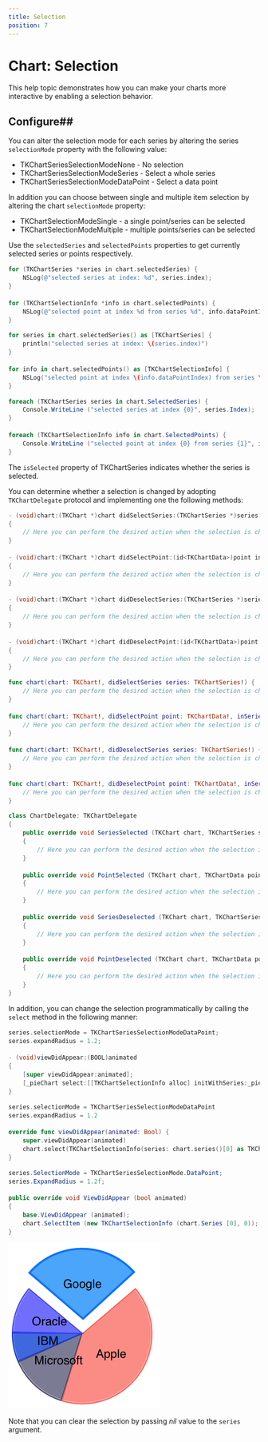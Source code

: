 ```yaml
---
title: Selection
position: 7
---
```


# Chart: Selection

This help topic demonstrates how you can make your charts more interactive by enabling a selection behavior.

## Configure##

You can alter the selection mode for each series by altering the series <code>selectionMode</code> property with the following value:

- TKChartSeriesSelectionModeNone - No selection
- TKChartSeriesSelectionModeSeries - Select a whole series
- TKChartSeriesSelectionModeDataPoint - Select a data point

In addition you can choose between single and multiple item selection by altering the chart <code>selectionMode</code> property:

- TKChartSelectionModeSingle - a single point/series can be selected
- TKChartSelectionModeMultiple - multiple points/series can be selected

Use the <code>selectedSeries</code> and <code>selectedPoints</code> properties to get currently selected series or points respectively.

```Objective-C
for (TKChartSeries *series in chart.selectedSeries) {
    NSLog(@"selected series at index: %d", series.index);
}

for (TKChartSelectionInfo *info in chart.selectedPoints) {
    NSLog(@"selected point at index %d from series %d", info.dataPointIndex, info.series.index);
}
```
```Swift
for series in chart.selectedSeries() as [TKChartSeries] {
    println("selected series at index: \(series.index)")
}

for info in chart.selectedPoints() as [TKChartSelectionInfo] {
    NSLog("selected point at index \(info.dataPointIndex) from series \(info.series.index)")
}
```
```C#
foreach (TKChartSeries series in chart.SelectedSeries) {
	Console.WriteLine ("selected series at index {0}", series.Index);
}

foreach (TKChartSelectionInfo info in chart.SelectedPoints) {
	Console.WriteLine ("selected point at index {0} from series {1}", info.DataPointIndex, info.Series.Index);
}
```

The <code>isSelected</code> property of TKChartSeries indicates whether the series is selected.

You can determine whether a selection is changed by adopting <code>TKChartDelegate</code> protocol and implementing one the following methods:

```Objective-C
- (void)chart:(TKChart *)chart didSelectSeries:(TKChartSeries *)series
{
    // Here you can perform the desired action when the selection is changed.
}

- (void)chart:(TKChart *)chart didSelectPoint:(id<TKChartData>)point inSeries:(TKChartSeries *)series atIndex:(NSInteger)index
{
    // Here you can perform the desired action when the selection is changed.
}

- (void)chart:(TKChart *)chart didDeselectSeries:(TKChartSeries *)series
{
    // Here you can perform the desired action when the selection is changed.
}

- (void)chart:(TKChart *)chart didDeselectPoint:(id<TKChartData>)point inSeries:(TKChartSeries *)series atIndex:(NSInteger)index
{
    // Here you can perform the desired action when the selection is changed.
}
```
```Swift
func chart(chart: TKChart!, didSelectSeries series: TKChartSeries!) {
    // Here you can perform the desired action when the selection is changed.
}

func chart(chart: TKChart!, didSelectPoint point: TKChartData!, inSeries series: TKChartSeries!, atIndex index: Int) {
    // Here you can perform the desired action when the selection is changed.
}

func chart(chart: TKChart!, didDeselectSeries series: TKChartSeries!) {
    // Here you can perform the desired action when the selection is changed.
}

func chart(chart: TKChart!, didDeselectPoint point: TKChartData!, inSeries series: TKChartSeries!, atIndex index: Int) {
    // Here you can perform the desired action when the selection is changed.
}
```
```C#
class ChartDelegate: TKChartDelegate
{
	public override void SeriesSelected (TKChart chart, TKChartSeries series)
	{
		// Here you can perform the desired action when the selection is changed.
	}

	public override void PointSelected (TKChart chart, TKChartData point, TKChartSeries series, int index)
	{
		// Here you can perform the desired action when the selection is changed.
	}

	public override void SeriesDeselected (TKChart chart, TKChartSeries series)
	{
		// Here you can perform the desired action when the selection is changed.
	}

	public override void PointDeselected (TKChart chart, TKChartData point, TKChartSeries series, int index)
	{
		// Here you can perform the desired action when the selection is changed.
	}
}
```

In addition, you can change the selection programmatically by calling the <code>select</code> method in the following manner:

```Objective-C
series.selectionMode = TKChartSeriesSelectionModeDataPoint;
series.expandRadius = 1.2;

- (void)viewDidAppear:(BOOL)animated
{
	[super viewDidAppear:animated];
	[_pieChart select:[[TKChartSelectionInfo alloc] initWithSeries:_pieChart.series[0] dataPointIndex:0]];
}
```
```Swift
series.selectionMode = TKChartSeriesSelectionModeDataPoint
series.expandRadius = 1.2

override func viewDidAppear(animated: Bool) {
    super.viewDidAppear(animated)
    chart.select(TKChartSelectionInfo(series: chart.series()[0] as TKChartSeries, dataPointIndex: 0))
}
```
```C#
series.SelectionMode = TKChartSeriesSelectionMode.DataPoint;
series.ExpandRadius = 1.2f;

public override void ViewDidAppear (bool animated)
{
	base.ViewDidAppear (animated);
	chart.SelectItem (new TKChartSelectionInfo (chart.Series [0], 0));
}
```

<img src="../images/chart-selection001.png"/>

Note that you can clear the selection by passing *nil* value to the <code>series</code> argument.


